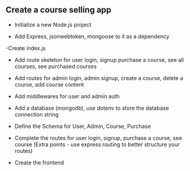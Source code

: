 ## Create a course selling app

- Initialize a new Node.js project

- Add Express, jsonwebtoken, mongoose to it as a dependency

-Create index.js

- Add route skeleton for user login, signup purchase a course, see all courses, see purchased courses

- Add routes for admin login, admin signup, create a course, delete a course, add course content

- Add middlewares for user and admin auth 

- Add a database (mongodb), use dotenv to
store the database connection string

- Define the Schema for User, Admin, Course, Purchase 

- Complete the routes for user login, signup, purchase a course, see course (Extra points - use express routing to better structure your routes)

- Create the frontend
